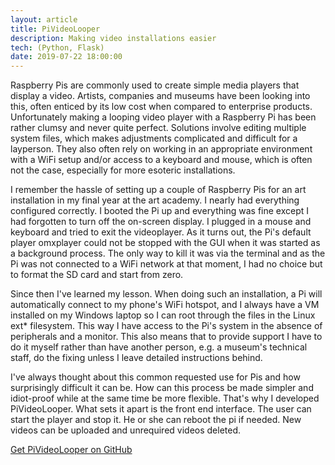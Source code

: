 ```yaml
---
layout: article
title: PiVideoLooper
description: Making video installations easier
tech: (Python, Flask)
date: 2019-07-22 18:00:00
---
```


Raspberry Pis are commonly used to create simple media players that display a video. Artists, companies and museums have been looking into this, often enticed by its low cost when compared to enterprise products. Unfortunately making a looping video player with a Raspberry Pi has been rather clumsy and never quite perfect. Solutions involve editing multiple system files, which makes adjustments complicated and difficult for a layperson. They also often rely on working in an appropriate environment with a WiFi setup and/or access to a keyboard and mouse, which is often not the case, especially for more esoteric installations.

I remember the hassle of setting up a couple of Raspberry Pis for an art installation in my final year at the art academy. I nearly had everything configured correctly. I booted the Pi up and everything was fine except I had forgotten to turn off the on-screen display. I plugged in a mouse and keyboard and tried to exit the videoplayer. As it turns out, the Pi's default player omxplayer could not be stopped with the GUI when it was started as a background process. The only way to kill it was via the terminal and as the Pi was not connected to a WiFi network at that moment, I had no choice but to format the SD card and start from zero.

Since then I've learned my lesson. When doing such an installation, a Pi will automatically connect to my phone's WiFi hotspot, and I always have a VM installed on my Windows laptop so I can root through the files in the Linux ext* filesystem. This way I have access to the Pi's system in the absence of peripherals and a monitor. This also means that to provide support I have to do it myself rather than have another person, e.g. a museum's technical staff, do the fixing unless I leave detailed instructions behind.

I've always thought about this common requested use for Pis and how surprisingly difficult it can be. How can this process be made simpler and idiot-proof while at the same time be more flexible. That's why I developed PiVideoLooper. What sets it apart is the front end interface. The user can start the player and stop it. He or she can reboot the pi if needed. New videos can be uploaded and unrequired videos deleted.

[Get PiVideoLooper on GitHub](https://github.com/Fragrag/PiVideoLooper)